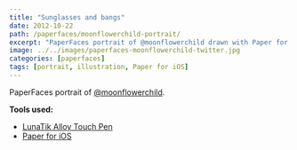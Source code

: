 ```yaml
---
title: "Sunglasses and bangs"
date: 2012-10-22
path: /paperfaces/moonflowerchild-portrait/
excerpt: "PaperFaces portrait of @moonflowerchild drawn with Paper for iOS on an iPad."
image: ../../images/paperfaces-moonflowerchild-twitter.jpg
categories: [paperfaces]
tags: [portrait, illustration, Paper for iOS]
---
```


PaperFaces portrait of [@moonflowerchild](https://twitter.com/moonflowerchild).

**Tools used:**

- [LunaTik Alloy Touch Pen](https://www.amazon.com/gp/product/B00821TR7G/ref=as_li_ss_tl?ie=UTF8&tag=mademist-20&linkCode=as2&camp=1789&creative=390957&creativeASIN=B00821TR7G)
- [Paper for iOS](https://paper.bywetransfer.com/)

